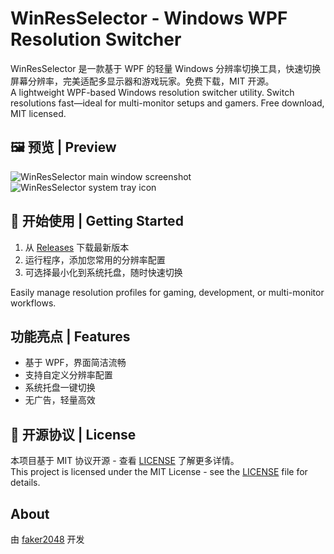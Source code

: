 # WinResSelector - Windows WPF Resolution Switcher

WinResSelector 是一款基于 WPF 的轻量 Windows 分辨率切换工具，快速切换屏幕分辨率，完美适配多显示器和游戏玩家。免费下载，MIT 开源。  
A lightweight WPF-based Windows resolution switcher utility. Switch resolutions fast—ideal for multi-monitor setups and gamers. Free download, MIT licensed.

## 🖼️ 预览 | Preview

<img src="https://github.com/faker2048/WinResSelector/raw/main/screenshots/main-window.png" alt="WinResSelector main window screenshot">  
<img src="https://github.com/faker2048/WinResSelector/raw/main/screenshots/tray-icon.png" alt="WinResSelector system tray icon">

## 🚀 开始使用 | Getting Started

1. 从 [Releases](https://github.com/faker2048/WinResSelector/releases) 下载最新版本  
2. 运行程序，添加您常用的分辨率配置  
3. 可选择最小化到系统托盘，随时快速切换  

Easily manage resolution profiles for gaming, development, or multi-monitor workflows.

## 功能亮点 | Features
- 基于 WPF，界面简洁流畅  
- 支持自定义分辨率配置  
- 系统托盘一键切换  
- 无广告，轻量高效  

## 📄 开源协议 | License

本项目基于 MIT 协议开源 - 查看 [LICENSE](https://github.com/faker2048/WinResSelector/blob/main/LICENSE) 了解更多详情。  
This project is licensed under the MIT License - see the [LICENSE](LICENSE) file for details.

## About

由 [faker2048](https://github.com/faker2048) 开发
